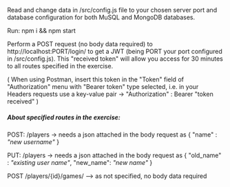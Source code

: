 Read and change data in /src/config.js file to your chosen server port and database configuration for both MuSQL and MongoDB databases.

Run: npm i && npm start

Perform a POST request (no body data required) to http://localhost:PORT/login/ to get a JWT (being PORT your port configured in /src/config.js).
This "received token" will allow you access for 30 minutes to all routes specified in the exercise.

( When using Postman, insert this token in the "Token" field of "Authorization" menu with "Bearer token" type selected, i.e. in your Headers requests use a key-value pair -> "Authorization" : Bearer "token received" )


##### About specified routes in the exercise:

POST: /players -> needs a json attached in the body request as { "name" : _"new username"_ }

PUT: /players -> needs a json attached in the body request as { "old_name" : _"existing user name"_, "new_name": _"new name"_ }

POST /players/{id}/games/ --> as not specified, no body data required

